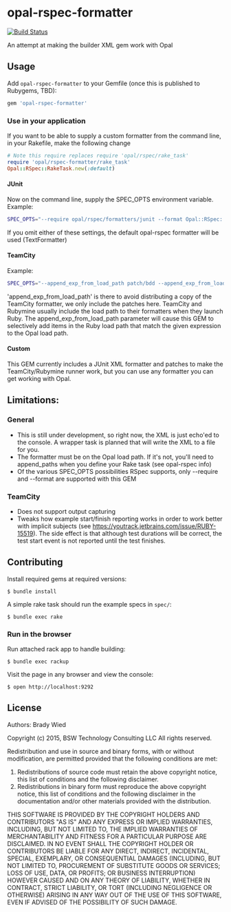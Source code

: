 # opal-rspec-formatter

[![Build Status](http://img.shields.io/travis/wied03/opal-rspec-formatter/master.svg?style=flat)](http://travis-ci.org/wied03/opal-rspec-formatter)

An attempt at making the builder XML gem work with Opal

## Usage

Add `opal-rspec-formatter` to your Gemfile (once this is published to Rubygems, TBD):

```ruby
gem 'opal-rspec-formatter'
```

### Use in your application

If you want to be able to supply a custom formatter from the command line, in your Rakefile, make the following change

```ruby
# Note this require replaces require 'opal/rspec/rake_task'
require 'opal/rspec-formatter/rake_task'
Opal::RSpec::RakeTask.new(:default)
```

#### JUnit

Now on the command line, supply the SPEC_OPTS environment variable. Example:

```bash
SPEC_OPTS="--require opal/rspec/formatters/junit --format Opal::RSpec::Formatters::Junit" rake
```

If you omit either of these settings, the default opal-rspec formatter will be used (TextFormatter)

#### TeamCity

Example:
```bash
SPEC_OPTS="--append_exp_from_load_path patch/bdd --append_exp_from_load_path patch/common --require opal/rspec/formatters/teamcity --format Opal::RSpec::Formatters::TeamCity" rake
```

'append_exp_from_load_path' is there to avoid distributing a copy of the TeamCity formatter, we only include the patches here. TeamCity and Rubymine usually include the load path to their formatters when they launch Ruby. The append_exp_from_load_path parameter will cause this GEM to selectively add items in the Ruby load path that match the given expression to the Opal load path.

#### Custom
This GEM currently includes a JUnit XML formatter and patches to make the TeamCity/Rubymine runner work, but you can use any formatter you can get working with Opal.

## Limitations:

### General
* This is still under development, so right now, the XML is just echo'ed to the console. A wrapper task is planned that will write the XML to a file for you.
* The formatter must be on the Opal load path. If it's not, you'll need to append_paths when you define your Rake task (see opal-rspec info)
* Of the various SPEC_OPTS possibilities RSpec supports, only --require and --format are supported with this GEM

### TeamCity
* Does not support output capturing
* Tweaks how example start/finish reporting works in order to work better with implicit subjects (see https://youtrack.jetbrains.com/issue/RUBY-15519). The side effect is that although test durations will be correct, the test start event is not reported until the test finishes.

## Contributing

Install required gems at required versions:

    $ bundle install

A simple rake task should run the example specs in `spec/`:

    $ bundle exec rake

### Run in the browser

Run attached rack app to handle building:

    $ bundle exec rackup

Visit the page in any browser and view the console:

    $ open http://localhost:9292

## License

Authors: Brady Wied

Copyright (c) 2015, BSW Technology Consulting LLC
All rights reserved.

Redistribution and use in source and binary forms, with or without modification, are permitted provided that the following conditions are met:

1. Redistributions of source code must retain the above copyright notice, this list of conditions and the following disclaimer.
2. Redistributions in binary form must reproduce the above copyright notice, this list of conditions and the following disclaimer in the documentation and/or other materials provided with the distribution.

THIS SOFTWARE IS PROVIDED BY THE COPYRIGHT HOLDERS AND CONTRIBUTORS "AS IS" AND ANY EXPRESS OR IMPLIED WARRANTIES, INCLUDING, BUT NOT LIMITED TO, THE IMPLIED WARRANTIES OF MERCHANTABILITY AND FITNESS FOR A PARTICULAR PURPOSE ARE DISCLAIMED. IN NO EVENT SHALL THE COPYRIGHT HOLDER OR CONTRIBUTORS BE LIABLE FOR ANY DIRECT, INDIRECT, INCIDENTAL, SPECIAL, EXEMPLARY, OR CONSEQUENTIAL DAMAGES (INCLUDING, BUT NOT LIMITED TO, PROCUREMENT OF SUBSTITUTE GOODS OR SERVICES; LOSS OF USE, DATA, OR PROFITS; OR BUSINESS INTERRUPTION) HOWEVER CAUSED AND ON ANY THEORY OF LIABILITY, WHETHER IN CONTRACT, STRICT LIABILITY, OR TORT (INCLUDING NEGLIGENCE OR OTHERWISE) ARISING IN ANY WAY OUT OF THE USE OF THIS SOFTWARE, EVEN IF ADVISED OF THE POSSIBILITY OF SUCH DAMAGE.
